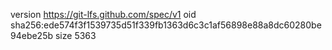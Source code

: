 version https://git-lfs.github.com/spec/v1
oid sha256:ede574f3f1539735d51f339fb1363d6c3c1af56898e88a8dc60280be94ebe25b
size 5363
